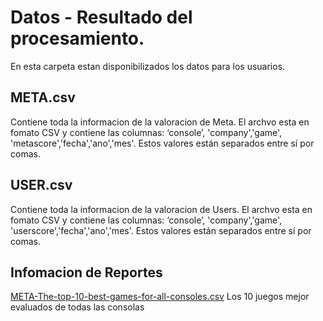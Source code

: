 

# Datos - Resultado del procesamiento.
En esta carpeta estan disponibilizados los datos para los usuarios.


## META.csv
Contiene toda la informacion de la valoracion de Meta.
El archvo esta en fomato CSV y contiene las columnas: ‘console’, 'company','game', 'metascore','fecha','ano','mes'. Estos valores están separados entre sí por comas.

## USER.csv
Contiene toda la informacion de la valoracion de Users.
El archvo esta en  fomato CSV y contiene las columnas: ‘console’, 'company','game', 'userscore','fecha','ano','mes'. Estos valores están separados entre sí por comas.

## Infomacion de Reportes

[META-The-top-10-best-games-for-all-consoles.csv](Meta/META-The-top-10-best-games-for-all-consoles.csv)
Los 10 juegos mejor evaluados de todas las consolas








